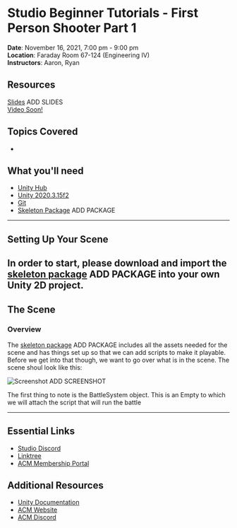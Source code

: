 # Studio Beginner Tutorials - First Person Shooter Part 1
  
**Date**: November 16, 2021, 7:00 pm - 9:00 pm<br>
**Location**: Faraday Room 67-124 (Engineering IV)<br>
**Instructors**: Aaron, Ryan
 
## Resources
[Slides]() ADD SLIDES<br>
[Video Soon!](Soon)
 
## Topics Covered
* 
 
## What you'll need
* [Unity Hub](https://unity.com/download)
* [Unity 2020.3.15f2](https://unity3d.com/unity/qa/lts-releases)
* [Git](https://git-scm.com/downloads)
* [Skeleton Package]() ADD PACKAGE

---

## Setting Up Your Scene
In order to start, please download and import the [skeleton package]() ADD PACKAGE into your own Unity 2D project.
---

## The Scene
### Overview
The [skeleton package]() ADD PACKAGE includes all the assets needed for the scene and has things set up so that we can add scripts to make it playable. Before we get into that though, we want to go over what is in the scene. The scene shoul look like this:

![Screenshot]() ADD SCREENSHOT<br>

The first thing to note is the BattleSystem object. This is an Empty to which we will attach the script that will run the battle



---
## Essential Links
- [Studio Discord](https://discord.com/invite/bBk2Mcw)
- [Linktree](https://linktr.ee/acmstudio)
- [ACM Membership Portal](https://members.uclaacm.com/)
## Additional Resources
- [Unity Documentation](https://docs.unity3d.com/Manual/index.html)
- [ACM Website](https://www.uclaacm.com/)
- [ACM Discord](https://discord.com/invite/eWmzKsY)